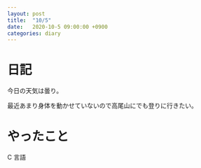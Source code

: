 ```yaml
---
layout: post
title:  "10/5"
date:   2020-10-5 09:00:00 +0900
categories: diary
---
```

# 日記

今日の天気は曇り。

最近あまり身体を動かせていないので高尾山にでも登りに行きたい。

# やったこと

C 言語